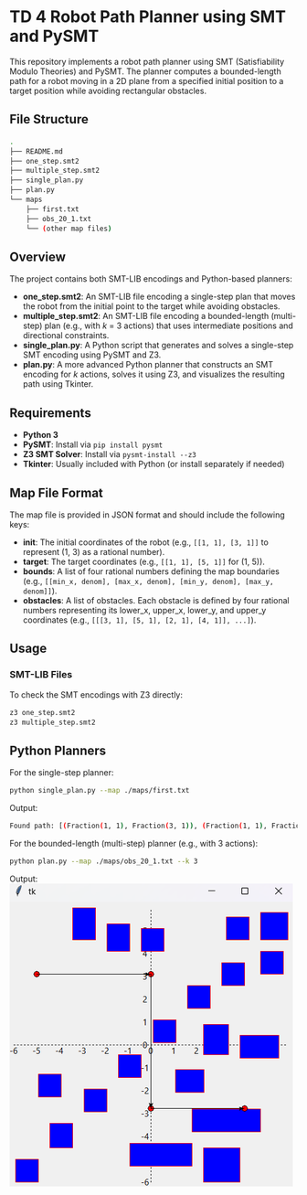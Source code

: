 # TD 4 Robot Path Planner using SMT and PySMT

This repository implements a robot path planner using SMT (Satisfiability Modulo Theories) and PySMT. The planner computes a bounded-length path for a robot moving in a 2D plane from a specified initial position to a target position while avoiding rectangular obstacles.

## File Structure 
```bash
.
├── README.md
├── one_step.smt2
├── multiple_step.smt2
├── single_plan.py
├── plan.py
└── maps
    ├── first.txt
    ├── obs_20_1.txt
    └── (other map files)
```
## Overview

The project contains both SMT-LIB encodings and Python-based planners:
- **one_step.smt2**: An SMT-LIB file encoding a single-step plan that moves the robot from the initial point to the target while avoiding obstacles.
- **multiple_step.smt2**: An SMT-LIB file encoding a bounded-length (multi-step) plan (e.g., with _k_ = 3 actions) that uses intermediate positions and directional constraints.
- **single_plan.py**: A Python script that generates and solves a single-step SMT encoding using PySMT and Z3.
- **plan.py**: A more advanced Python planner that constructs an SMT encoding for _k_ actions, solves it using Z3, and visualizes the resulting path using Tkinter.

## Requirements

- **Python 3**
- **PySMT**: Install via `pip install pysmt`
- **Z3 SMT Solver**: Install via `pysmt-install --z3`
- **Tkinter**: Usually included with Python (or install separately if needed)

## Map File Format

The map file is provided in JSON format and should include the following keys:
- **init**: The initial coordinates of the robot (e.g., `[[1, 1], [3, 1]]` to represent (1, 3) as a rational number).
- **target**: The target coordinates (e.g., `[[1, 1], [5, 1]]` for (1, 5)).
- **bounds**: A list of four rational numbers defining the map boundaries (e.g., `[[min_x, denom], [max_x, denom], [min_y, denom], [max_y, denom]]`).
- **obstacles**: A list of obstacles. Each obstacle is defined by four rational numbers representing its lower_x, upper_x, lower_y, and upper_y coordinates (e.g., `[[[3, 1], [5, 1], [2, 1], [4, 1]], ...]`).

## Usage

### SMT-LIB Files

To check the SMT encodings with Z3 directly:
```bash
z3 one_step.smt2
z3 multiple_step.smt2
```

## Python Planners
For the single-step planner:
```bash
python single_plan.py --map ./maps/first.txt
```
Output: 
```bash
Found path: [(Fraction(1, 1), Fraction(3, 1)), (Fraction(1, 1), Fraction(5, 1))]
```

For the bounded-length (multi-step) planner (e.g., with 3 actions):
```bash
python plan.py --map ./maps/obs_20_1.txt --k 3
```
Output:
![Planner Output](output.png)


